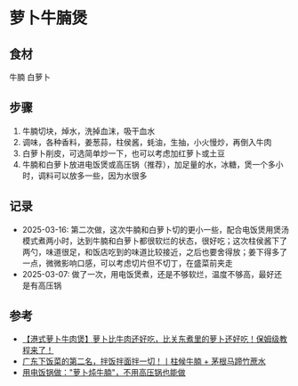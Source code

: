# 萝卜牛腩煲

## 食材

牛腩 白萝卜

## 步骤

1. 牛腩切块，焯水，洗掉血沫，吸干血水
2. 调味，各种香料，姜葱蒜，柱侯酱，蚝油，生抽，小火慢炒，再倒入牛肉
3. 白萝卜削皮，可选简单炒一下，也可以考虑加红萝卜或土豆
4. 牛腩和白萝卜放进电饭煲或高压锅（推荐），加足量的水，冰糖，煲一个多小时，调料可以放多一些，因为水很多

## 记录

- 2025-03-16: 第二次做，这次牛腩和白萝卜切的更小一些，配合电饭煲用煲汤模式煮两小时，达到牛腩和白萝卜都很软烂的状态，很好吃；这次柱侯酱下了两勺，味道很足，和饭店吃到的味道比较接近，之后也要舍得放；姜下得多了一点，微微影响口感，可以考虑切片但不切丁，在盛菜前夹走
- 2025-03-07: 做了一次，用电饭煲煮，还是不够软烂，温度不够高，最好还是有高压锅

## 参考

- [【港式萝卜牛肉煲】萝卜比牛肉还好吃，比关东煮里的萝卜还好吃！保姆级教程来了！](https://www.bilibili.com/video/BV14A2RYpEEA/)
- [广东下饭菜的第二名，拌饭拌面拌一切！丨柱候牛腩 + 茅根马蹄竹蔗水](https://www.bilibili.com/video/BV12C4y1W7ox/)
- [用电饭锅做："萝卜炖牛腩"，不用高压锅也能做](https://www.bilibili.com/video/BV12b411q7yw/)
